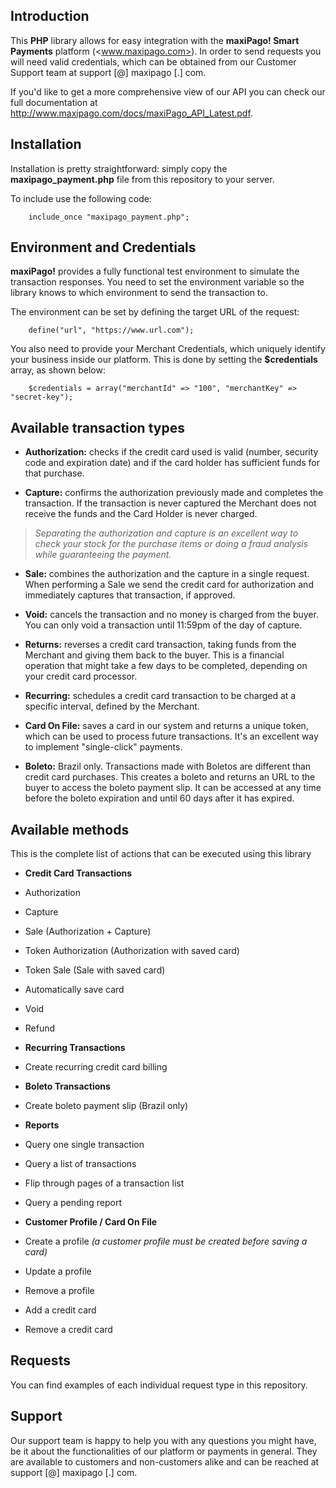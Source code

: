 ## Introduction ##

This **PHP** library allows for easy integration with the **maxiPago! Smart Payments** platform (<www.maxipago.com>). In order to send requests you will need valid credentials, which can be obtained from our Customer Support team at support [@] maxipago [.] com.

If you'd like to get a more comprehensive view of our API you can check our full documentation at <http://www.maxipago.com/docs/maxiPago_API_Latest.pdf>.

 
## Installation ##

Installation is pretty straightforward: simply copy the **maxipago_payment.php** file from this repository to your server.

To include use the following code:

		include_once "maxipago_payment.php";


## Environment and Credentials ##

**maxiPago!** provides a fully functional test environment to simulate the transaction responses. You need to set the environment variable so the library knows to which environment to send the transaction to.

The environment can be set by defining the target URL of the request:

		define("url", "https://www.url.com");

You also need to provide your Merchant Credentials, which uniquely identify your business inside our platform. This is done by setting the **$credentials** array, as shown below:

		$credentials = array("merchantId" => "100", "merchantKey" => "secret-key");


## Available transaction types ##

* **Authorization:** checks if the credit card used is valid (number, security code and expiration date) and if the card holder has sufficient funds for that purchase.

* **Capture:** confirms the authorization previously made and completes the transaction. If the transaction is never captured the Merchant does not receive the funds and the Card Holder is never charged.

>*Separating the authorization and capture is an excellent way to check your stock for the purchase items or doing a fraud analysis while guaranteeing the payment.*

* **Sale:** combines the authorization and the capture in a single request. When performing a Sale we send the credit card for authorization and immediately captures that transaction, if approved.

* **Void:** cancels the transaction and no money is charged from the buyer. You can only void a transaction until 11:59pm of the day of capture.

* **Returns:** reverses a credit card transaction, taking funds from the Merchant and giving them back to the buyer. This is a financial operation that might take a few days to be completed, depending on your credit card processor.

* **Recurring:** schedules a credit card transaction to be charged at a specific interval, defined by the Merchant.

* **Card On File:** saves a card in our system and returns a unique token, which can be used to process future transactions. It's an excellent way to implement "single-click" payments.

* **Boleto:** Brazil only. Transactions made with Boletos are different than credit card purchases. This creates a boleto and returns an URL to the buyer to access the boleto payment slip. It can be accessed at any time before the boleto expiration and until 60 days after it has expired.


## Available methods ##

This is the complete list of actions that can be executed using this library

* **Credit Card Transactions**
 * Authorization
 * Capture
 * Sale (Authorization + Capture)
 * Token Authorization (Authorization with saved card) 
 * Token Sale (Sale with saved card)
 * Automatically save card 
 * Void
 * Refund
 
 
* **Recurring Transactions**
 * Create recurring credit card billing 
 
 
* **Boleto Transactions**
 * Create boleto payment slip (Brazil only)


* **Reports**
 * Query one single transaction 
 * Query a list of transactions 
 * Flip through pages of a transaction list 
 * Query a pending report 


* **Customer Profile / Card On File**
 * Create a profile *(a customer profile must be created before saving a card)*
 * Update a profile 
 * Remove a profile 
 * Add a credit card
 * Remove a credit card


## Requests ##

You can find examples of each individual request type in this repository.


## Support ##

Our support team is happy to help you with any questions you might have, be it about the functionalities of our platform or payments in general. They are available to customers and non-customers alike and can be reached at support [@] maxipago [.] com.